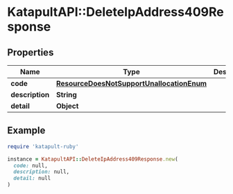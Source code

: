 # KatapultAPI::DeleteIpAddress409Response

## Properties

| Name | Type | Description | Notes |
| ---- | ---- | ----------- | ----- |
| **code** | [**ResourceDoesNotSupportUnallocationEnum**](ResourceDoesNotSupportUnallocationEnum.md) |  | [optional] |
| **description** | **String** |  | [optional] |
| **detail** | **Object** |  | [optional] |

## Example

```ruby
require 'katapult-ruby'

instance = KatapultAPI::DeleteIpAddress409Response.new(
  code: null,
  description: null,
  detail: null
)
```

